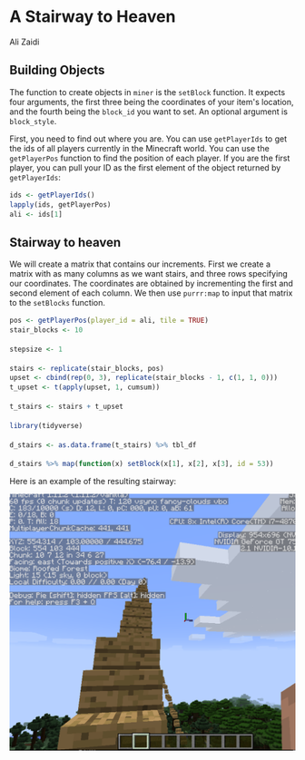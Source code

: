 A Stairway to Heaven
================
Ali Zaidi

Building Objects
----------------

The function to create objects in `miner` is the `setBlock` function. It expects four arguments, the first three being the coordinates of your item's location, and the fourth being the `block_id` you want to set. An optional argument is `block_style`.

First, you need to find out where you are. You can use `getPlayerIds` to get the ids of all players currently in the Minecraft world. You can use the `getPlayerPos` function to find the position of each player. If you are the first player, you can pull your ID as the first element of the object returned by `getPlayerIds`:

``` r
ids <- getPlayerIds()
lapply(ids, getPlayerPos)
ali <- ids[1]
```

Stairway to heaven
------------------

We will create a matrix that contains our increments. First we create a matrix with as many columns as we want stairs, and three rows specifying our coordinates. The coordinates are obtained by incrementing the first and second element of each column. We then use `purrr:map` to input that matrix to the `setBlocks` function.

``` r
pos <- getPlayerPos(player_id = ali, tile = TRUE)
stair_blocks <- 10

stepsize <- 1

stairs <- replicate(stair_blocks, pos)
upset <- cbind(rep(0, 3), replicate(stair_blocks - 1, c(1, 1, 0)))
t_upset <- t(apply(upset, 1, cumsum))

t_stairs <- stairs + t_upset

library(tidyverse)

d_stairs <- as.data.frame(t_stairs) %>% tbl_df

d_stairs %>% map(function(x) setBlock(x[1], x[2], x[3], id = 53))
```

Here is an example of the resulting stairway:

![](figure/stairs.png)
